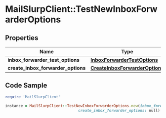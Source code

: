 # MailSlurpClient::TestNewInboxForwarderOptions

## Properties

Name | Type | Description | Notes
------------ | ------------- | ------------- | -------------
**inbox_forwarder_test_options** | [**InboxForwarderTestOptions**](InboxForwarderTestOptions) |  | 
**create_inbox_forwarder_options** | [**CreateInboxForwarderOptions**](CreateInboxForwarderOptions) |  | 

## Code Sample

```ruby
require 'MailSlurpClient'

instance = MailSlurpClient::TestNewInboxForwarderOptions.new(inbox_forwarder_test_options: null,
                                 create_inbox_forwarder_options: null)
```


